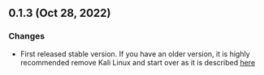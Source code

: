 ## 0.1.3 (Oct 28, 2022)

### Changes

- First released stable version. If you have an older version, it is highly recommended remove Kali Linux and start over as it is described [here](https://medium.com/@idna.project/b9229c010440#cde3)
